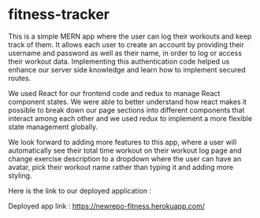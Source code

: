 # fitness-tracker

This is a simple MERN app where the user can log their workouts and keep track of them. It allows each user to create an account by providing their username and password as well as their name, in order to log or access their workout data. Implementing this authentication code helped us enhance our server side knowledge and learn how to implement secured routes.

We used React for our frontend code and redux to manage React component states. We were able to better understand how react makes it possible to break down our page sections into different components that interact among each other and we used redux to implement a more flexible state management globally.

We look forward to adding more features to this app, where a user will automatically see their total time workout on their workout log page and change exercise description to a dropdown where the user can have an avatar, pick their workout name rather than typing it and adding more styling.

Here is the link to our deployed application :

Deployed app link : https://newrepo-fitness.herokuapp.com/
